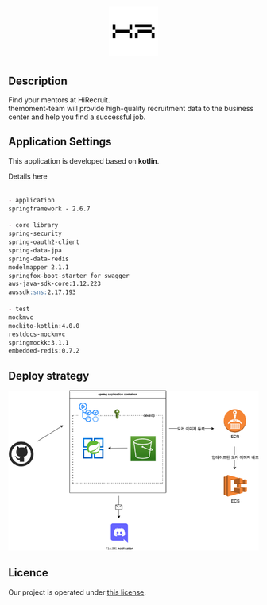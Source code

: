 <h1 align="center">
    <img src="./assets/img/HR_Transparent.png" width="100px">
</h1>

## Description
Find your mentors at HiRecruit.  
themoment-team will provide high-quality recruitment data to the business center and help you find a successful job.


## Application Settings

This application is developed based on **kotlin**.  

Details here
```markdown

- application 
springframework - 2.6.7

- core library
spring-security
spring-oauth2-client
spring-data-jpa
spring-data-redis
modelmapper 2.1.1
springfox-boot-starter for swagger
aws-java-sdk-core:1.12.223
awssdk:sns:2.17.193

- test
mockmvc
mockito-kotlin:4.0.0
restdocs-mockmvc
springmockk:3.1.1
embedded-redis:0.7.2

```

## Deploy strategy

<p align="center">
    <img src="./assets/img/hr-backend-deploy-spec.png" alt="backend-deploy-specification">
</p>

## Licence

Our project is operated under [this license](LICENSE).